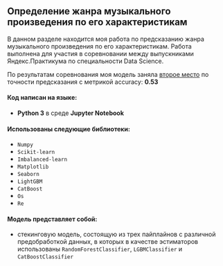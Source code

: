 ## Определение жанра музыкального произведения по его характеристикам


В данном разделе находится моя работа по предсказанию жанра музыкального произведения по его характеристикам. Работа выполнена для участия в соревновании между выпускниками Яндекс.Практикума по специальности Data Science. 

По результатам соревнования моя модель заняла [второе место](https://www.kaggle.com/competitions/music-genre-prediction-m124ds/leaderboard?) по точности предсказания с метрикой accuracy: **0.53**


#### Код написан на языке:
- **Python 3** в среде **Jupyter Notebook**

#### Использованы следующие библиотеки:

- `Numpy`
- `Scikit-learn`
- `Imbalanced-learn`
- `Matplotlib`
- `Seaborn`
- `LightGBM`
- `CatBoost`
- `Os`
- `Re`
    
#### Модель представляет собой:
- стекинговую модель, состоящую из трех пайплайнов с различной предобработкой данных, в которых в качестве эстиматоров использованы `RandomForestClassifier`, `LGBMClassifier` и `CatBoostClassifier`

